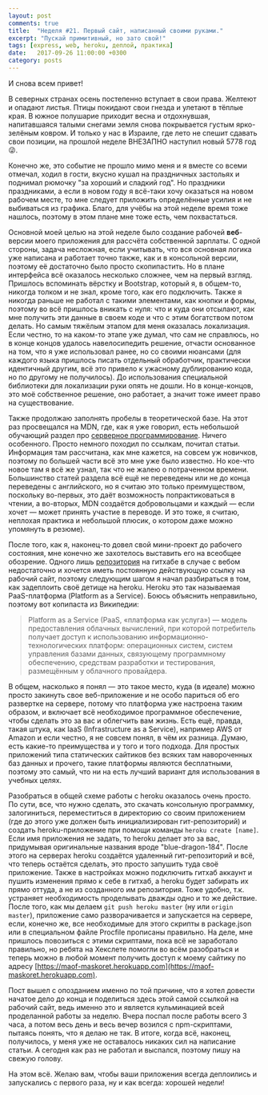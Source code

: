 ```yaml
---
layout: post
comments: true
title:  "Неделя #21. Первый сайт, написанный своими руками."
excerpt: "Пускай примитивный, но зато свой!"
tags: [express, web, heroku, деплой, практика]
date:   2017-09-26 11:00:00 +0300
category: posts
---
```

И снова всем привет!

В северных странах осень постепенно вступает в свои права. Желтеют и опадают листья. Птицы покидают свои гнезда и улетают в тёплые края. В южное полушарие приходит весна и отдохнувшая, напитавшаяся талыми снегами земля снова покрывается густым ярко-зелёным ковром. И только у нас в Израиле, где лето не спешит сдавать свои позиции, на прошлой неделе ВНЕЗАПНО наступил новый 5778 год 😜.

Конечно же, это событие не прошло мимо меня и я вместе со всеми отмечал, ходил в гости, вкусно кушал на праздничных застольях и поднимал рюмочку "за хороший и сладкий год". Но праздники праздниками, а если в новом году я всё-таки хочу оказаться на новом рабочем месте, то мне следует приложить определённые усилия и не выбиваться из графика. Благо, для учёбы на этой неделе время тоже нашлось, поэтому в этом плане мне тоже есть, чем похвастаться.

Основной моей целью на этой неделе было создание рабочей **веб**-версии моего приложения для рассчёта собственной зарплаты. С одной стороны, задача несложная, если учитывать, что вся основная логика уже написана и работает точно также, как и в консольной версии, поэтому её достаточно было просто скопипастить. Но в плане интерфейса всё оказалось несколько сложнее, чем на первый взгляд. Пришлось вспоминать вёрстку и Bootstrap, который я, в общем-то, никогда толком и не знал, кроме того, как его подключить. Также я никогда раньше не работал с такими элементами, как кнопки и формы, поэтому во всё пришлось вникать с нуля: что и куда они отсылают, как мне получить эти данные в своем коде и что с этим богатством потом делать. Но самым тяжёлым этапом для меня оказалась локализация. Если честно, то на каком-то этапе уже думал, что сам не справлюсь, но в конце концов удалось навелосипедить решение, отчасти основанное на том, что я уже использовал ранее, но со своими нюансами (для каждого языка пришлось писать отдельный обработчик, практически идентичный другим, всё это привело к ужасному дублированию кода, но по другому не получилось). До использования специальной библиотеки для локализации руки опять не дошли. Но в конце-концов, это моё собственное решение, оно работает, а значит тоже имеет право на существование.

Также продолжаю заполнять пробелы в теоретической базе. На этот раз просвещался на MDN, где, как я уже говорил, есть небольшой обучающий раздел про [серверное программирование](https://developer.mozilla.org/ru/docs/Learn/Server-side).  Ничего особенного. Просто немного походил по ссылкам, почитал статьи. Информация там рассчитана, как мне кажется, на совсем уж новичков, поэтому по большей части всё это мне уже было известно. Но кое-что новое там я всё же узнал, так что не жалею о потраченном времени. Большинство статей раздела всё ещё не переведены или не до конца переведены с английского, но я считаю это только преимуществом, поскольку во-первых, это даёт возможность попрактиковаться в чтении, а во-вторых, MDN создаётся добровольцами и каждый — если хочет — может принять участие в переводе. И это тоже, я считаю, неплохая практика и небольшой плюсик, о котором даже можно упомянуть в резюме).

После того, как я, наконец-то довел свой мини-проект до рабочего состояния, мне конечно же захотелось выставить его на всеобщее обозрение. Одного лишь [репозитория](https://github.com/joisadler/maof-maskoret-web) на гитхабе в случае с вебом недостаточно и хочется иметь постоянную действующую ссылку на рабочий сайт, поэтому следующим шагом я начал разбираться в том, как задеплоить своё детище на heroku. Heroku это так называемая PaaS-платформа (Platform as a Service). Боюсь объяснить неправильно, поэтому вот копипаста из Википедии:
> Platform as a Service (PaaS, «платформа как услуга») — модель предоставления облачных вычислений, при которой потребитель получает доступ к использованию информационно-технологических платформ: операционных систем, систем управления базами данных, связующему программному обеспечению, средствам разработки и тестирования, размещённым у облачного провайдера.

В общем, насколько я понял — это такое место, куда (в идеале) можно просто закинуть свое веб-приложение и не особо париться об его развертке на сервере, потому что платформа уже настроена таким образом, и включает всё необходимое программное обеспечение, чтобы сделать это за вас и облегчить вам жизнь. Есть ещё, правда, такая штука, как IaaS (Infrastructure as a Service), например AWS от Amazon и если честно, я не совсем понял, в чём их разница. Думаю, есть какие-то преимущества и у того и того подхода. Для простых приложений типа статических сайтиков без всяких там навороченных баз данных и прочего, такие платформы являются бесплатными, поэтому это самый, что ни на есть лучший вариант для использования в учебных целях.

Разобраться в общей схеме работы с heroku оказалось очень просто. По сути, все, что нужно сделать, это скачать консольную программку, залогиниться, переместиться в директорию со своим приложением (где до этого уже должен быть инициализирован гит-репозиторий) и создать heroku-приложение при помощи команды `heroku create [name]`. Если имя приложения не задать, то heroku делает это за вас, придумывая оригинальные названия вроде "blue-dragon-184".  После этого на серверах heroku создаётся удаленный гит-репозиторий и всё, что теперь остаётся сделать, это просто запушить туда своё приложение. Также в настройках можно подключить гитхаб аккаунт и пушить изменения прямо к себе в гитхаб, а heroku будет забирать их прямо оттуда, а не из созданного им репозитория. Тоже удобно, т.к. устраняет необходимость проделывать дважды одно и то же действие. После того, как мы делаем `git push heroku master` (ну или `origin master`), приложение само разворачивается и запускается на сервере, если, конечно же, все необходимые для этого скрипты в package.json или в специальном файле Procfile прописаны правильно. На деле, мне пришлось повозиться с этими скриптами, пока всё не заработало правильно, но ребята на Хекслете помогли во всём разобраться и теперь можно в любой момент получить доступ к моему сайтику по адресу [https://maof-maskoret.herokuapp.com](https://maof-maskoret.herokuapp.com).

Пост вышел с опозданием именно по той причине, что я хотел довести начатое дело до конца и поделиться здесь этой самой ссылкой на рабочий сайт, ведь именно это и является кульминацией всей проделанной работы за неделю. Вчера поспал после работы всего 3 часа, а потом весь день и весь вечер возился с npm-скриптами, пытаясь понять, что я делаю не так. В итоге, когда всё, наконец, получилось, у меня уже не оставалось никаких сил на написание статьи. А сегодня как раз не работал и выспался, поэтому пишу на свежую голову.

На этом всё. Желаю вам, чтобы ваши приложения всегда деплоились и запускались с первого раза, ну и как всегда: хорошей недели!
